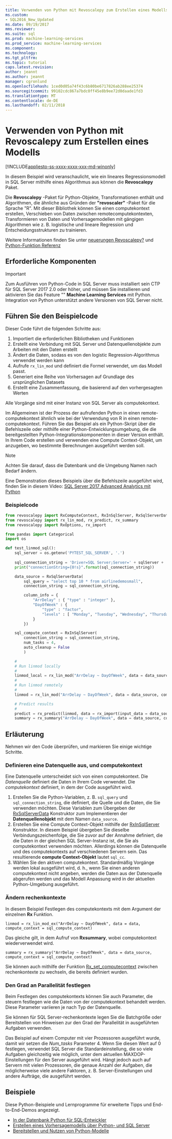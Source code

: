 ```yaml
---
title: Verwenden von Python mit Revoscalepy zum Erstellen eines Modells | Microsoft Docs
ms.custom:
- SQL2016_New_Updated
ms.date: 09/19/2017
mms.reviewer: 
ms.suite: sql
ms.prod: machine-learning-services
ms.prod_service: machine-learning-services
ms.component: 
ms.technology: 
ms.tgt_pltfrm: 
ms.topic: tutorial
caps.latest.revision: 
author: jeannt
ms.author: jeannt
manager: cgronlund
ms.openlocfilehash: 1ced0d05a74f43c6b80be6717826ab288ee25374
ms.sourcegitcommit: 99102cdc867a7bdc0ff45e8b9ee72d0daade1fd3
ms.translationtype: MT
ms.contentlocale: de-DE
ms.lasthandoff: 02/11/2018
---
```

# <a name="use-python-with-revoscalepy-to-create-a-model"></a>Verwenden von Python mit Revoscalepy zum Erstellen eines Modells
[!INCLUDE[appliesto-ss-xxxx-xxxx-xxx-md-winonly](../../includes/appliesto-ss-xxxx-xxxx-xxx-md-winonly.md)]

In diesem Beispiel wird veranschaulicht, wie ein lineares Regressionsmodell in SQL Server mithilfe eines Algorithmus aus können die **Revoscalepy** Paket.

Die **Revoscalepy** -Paket für Python-Objekte, Transformationen enthält und Algorithmen, die ähnliche aus Gründen der **"revoscaler"** -Paket für die Sprache "R". Mit dieser Bibliothek können Sie einen computekontext erstellen, Verschieben von Daten zwischen remotecomputekontexten, Transformieren von Daten und Vorhersagemodellen mit gängigen Algorithmen wie z. B. logistische und lineare Regression und Entscheidungsstrukturen zu trainieren.

Weitere Informationen finden Sie unter [neuerungen Revoscalepy?](../python/what-is-revoscalepy.md) und [Python-Funktion Referenz](https://docs.microsoft.com/r-server/python-reference/introducing-python-package-reference)

## <a name="prerequisites"></a>Erforderliche Komponenten

> [!IMPORTANT]
> Zum Ausführen von Python-Code in SQL Server muss installiert sein CTP für SQL Server 2017 2.0 oder höher, und müssen Sie installieren und aktivieren Sie das Feature "" **Machine Learning Services** mit Python. Integration von Python unterstützt andere Versionen von SQL Server nicht.

## <a name="run-the-sample-code"></a>Führen Sie den Beispielcode

Dieser Code führt die folgenden Schritte aus:

1. Importiert die erforderlichen Bibliotheken und Funktionen
2. Erstellt eine Verbindung mit SQL Server und Datenquellenobjekte zum Arbeiten mit den Daten erstellt
3. Ändert die Daten, sodass es von den logistic Regression-Algorithmus verwendet werden kann
4. Aufrufe `rx_lin_mod` und definiert die Formel verwendet, um das Modell passt.
5. Generiert eine Reihe von Vorhersagen auf Grundlage des ursprünglichen Datasets
6. Erstellt eine Zusammenfassung, die basierend auf den vorhergesagten Werten

Alle Vorgänge sind mit einer Instanz von SQL Server als computekontext.

Im Allgemeinen ist der Prozess der aufrufenden Python in einen remote-computekontext ähnlich wie bei der Verwendung von R in einen remote-computekontext. Führen Sie das Beispiel als ein Python-Skript über die Befehlszeile oder mithilfe einer Python-Entwicklungsumgebung, die die bereitgestellten Python-Integrationskomponenten in dieser Version enthält. In Ihrem Code erstellen und verwenden eine Compute Context-Objekt, um anzugeben, wo bestimmte Berechnungen ausgeführt werden soll.

> [!NOTE]
> Achten Sie darauf, dass die Datenbank und die Umgebung Namen nach Bedarf ändern.
> 
> Eine Demonstration dieses Beispiels über die Befehlszeile ausgeführt wird, finden Sie in diesem Video: [SQL Server 2017 Advanced Analytics mit Python](https://www.youtube.com/watch?v=FcoY795jTcc)


### <a name="sample-code"></a>Beispielcode

```python
from revoscalepy import RxComputeContext, RxInSqlServer, RxSqlServerData
from revoscalepy import rx_lin_mod, rx_predict, rx_summary
from revoscalepy import RxOptions, rx_import

from pandas import Categorical
import os

def test_linmod_sql():
    sql_server = os.getenv('PYTEST_SQL_SERVER', '.')
    
    sql_connection_string = 'Driver=SQL Server;Server=' + sqlServer + ';Database=PyTestDb;Trusted_Connection=True;'
    print("connectionString={0!s}".format(sql_connection_string))

    data_source = RxSqlServerData(
        sql_query = "select top 10 * from airlinedemosmall",
        connection_string = sql_connection_string,

        column_info = {
            "ArrDelay" : { "type" : "integer" },
            "DayOfWeek" : {
                "type" : "factor",
                "levels" : [ "Monday", "Tuesday", "Wednesday", "Thursday", "Friday", "Saturday", "Sunday" ]
            }
        })

    sql_compute_context = RxInSqlServer(
        connection_string = sql_connection_string,
        num_tasks = 4,
        auto_cleanup = False
        )

    #
    # Run linmod locally
    #
    linmod_local = rx_lin_mod("ArrDelay ~ DayOfWeek", data = data_source)
    #
    # Run linmod remotely
    #
    linmod = rx_lin_mod("ArrDelay ~ DayOfWeek", data = data_source, compute_context = sql_compute_context)

    # Predict results
    # 
    predict = rx_predict(linmod, data = rx_import(input_data = data_source))
    summary = rx_summary("ArrDelay ~ DayOfWeek", data = data_source, compute_context = sql_compute_context)
```

## <a name="discussion"></a>Erläuterung

Nehmen wir den Code überprüfen, und markieren Sie einige wichtige Schritte.

### <a name="defining-a-data-source-and-compute-context"></a>Definieren eine Datenquelle aus, und computekontext

Eine Datenquelle unterscheidet sich von einen computekontext. Die _Datenquelle_ definiert die Daten in Ihrem Code verwendet. Die _computekontext_ definiert, in dem der Code ausgeführt wird.

1. Erstellen Sie die Python-Variablen, z. B. `sql_query` und `sql_connection_string`, die definiert, die Quelle und die Daten, die Sie verwenden möchten. Diese Variablen zum Übergeben der [RxSqlServerData](https://docs.microsoft.com/r-server/python-reference/revoscalepy/rxsqlserverdata) Konstruktor zum Implementieren der **Datenquellenobjekt** mit dem Namen `data_source`.
2. Erstellen Sie eine Compute Context-Objekt mithilfe der [RxInSqlServer](https://docs.microsoft.com/r-server/python-reference/revoscalepy/rxinsqlserverdata) Konstruktor. In diesem Beispiel übergeben Sie dieselbe Verbindungszeichenfolge, die Sie zuvor auf der Annahme definiert, die die Daten in der gleichen SQL Server-Instanz ist, die Sie als computekontext verwenden möchten. Allerdings können die Datenquelle und des computekontexts auf verschiedenen Servern sein. Das resultierende **compute Context-Objekt** lautet `sql_cc`.
3. Wählen Sie den aktiven computekontext. Standardmäßig Vorgänge werden lokal ausgeführt wird, d. h., wenn Sie einen anderen computekontext nicht angeben, werden die Daten aus der Datenquelle abgerufen werden und das Modell Anpassung wird in der aktuellen Python-Umgebung ausgeführt.

### <a name="changing-compute-contexts"></a>Ändern rechenkontexte

In diesem Beispiel Festlegen des computekontexts mit dem Argument der einzelnen **Rx** Funktion.
    
`linmod = rx_lin_mod_ex("ArrDelay ~ DayOfWeek", data = data, compute_context = sql_compute_context)`

Das gleiche gilt, in dem Aufruf von **Rxsummary**, wobei computekontext wiederverwendet wird.

`summary = rx_summary("ArrDelay ~ DayOfWeek", data = data_source, compute_context = sql_compute_context)`

Sie können auch mithilfe der Funktion [Rx_set_computecontext](https://docs.microsoft.com/r-server/python-reference/revoscalepy/rx-set-compute-context) zwischen rechenkontexte zu wechseln, die bereits definiert wurden.

### <a name="setting-the-degree-of-parallelism"></a>Den Grad an Parallelität festlegen

Beim Festlegen des computekontexts können Sie auch Parameter, die steuern festlegen wie die Daten von der computekontext behandelt werden. Diese Parameter variieren je nach Typ der Datenquelle.

Sie können für SQL Server-rechenkontexte legen Sie die Batchgröße oder Bereitstellen von Hinweisen zur den Grad der Parallelität in ausgeführten Aufgaben verwenden.

Das Beispiel auf einem Computer mit vier Prozessoren ausgeführt wurde, damit wir setzen die *Num_tasks* Parameter 4. Wenn Sie diesen Wert auf 0 festlegen, verwendet SQL Server die Standardeinstellung, die so viele Aufgaben gleichzeitig wie möglich, unter dem aktuellen MAXDOP-Einstellungen für den Server ausgeführt wird. Hängt jedoch auch auf Servern mit vielen Prozessoren, die genaue Anzahl der Aufgaben, die möglicherweise viele andere Faktoren, z. B. Server-Einstellungen und andere Aufträge, die ausgeführt werden.

## <a name="related-samples"></a>Beispiele

Diese Python-Beispiele und Lernprogramme für erweiterte Tipps und End-to-End-Demos angezeigt.

+ [In der Datenbank Python für SQL-Entwickler](sqldev-in-database-python-for-sql-developers.md)
+ [Erstellen eines Vorhersagemodells über Python- und SQL Server](https://microsoft.github.io/sql-ml-tutorials/python/rentalprediction/)
+ [Bereitstellen und Nutzen von Python-Modelle](../python/publish-consume-python-code.md)
